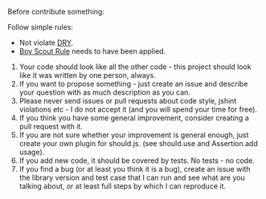 Before contribute something:

Follow simple rules:

- Not violate [DRY](http://programmer.97things.oreilly.com/wiki/index.php/Don%27t_Repeat_Yourself).
- [Boy Scout Rule](http://programmer.97things.oreilly.com/wiki/index.php/The_Boy_Scout_Rule) needs to have been applied.

1. Your code should look like all the other code - this project should look like it was written by one person, always.
2. If you want to propose something - just create an issue and describe your question with as much description as you can.
3. Please never send issues or pull requests about code style, jshint violations etc - I do not accept it (and you will spend your time for free).
4. If you think you have some general improvement, consider creating a pull request with it.
5. If you are not sure whether your improvement is general enough, just create your own plugin for should.js. (see should.use and Assertion.add usage).
6. If you add new code, it should be covered by tests. No tests - no code.
7. If you find a bug (or at least you think it is a bug), create an issue with the library version and test case that I can run and see what are you talking about, or at least full steps by which I can reproduce it.

